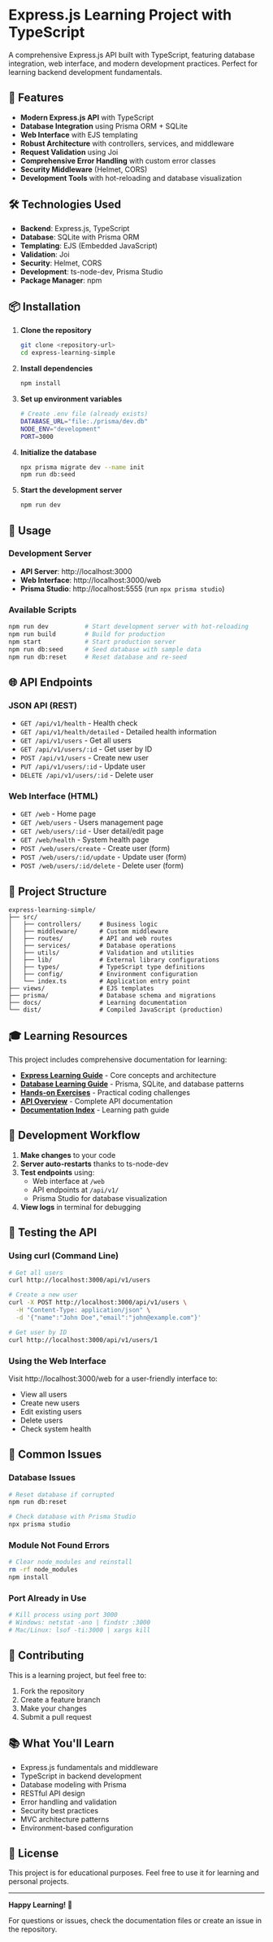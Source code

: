 # Express.js Learning Project with TypeScript

A comprehensive Express.js API built with TypeScript, featuring database integration, web interface, and modern development practices. Perfect for learning backend development fundamentals.

## 🚀 Features

- **Modern Express.js API** with TypeScript
- **Database Integration** using Prisma ORM + SQLite
- **Web Interface** with EJS templating
- **Robust Architecture** with controllers, services, and middleware
- **Request Validation** using Joi
- **Comprehensive Error Handling** with custom error classes
- **Security Middleware** (Helmet, CORS)
- **Development Tools** with hot-reloading and database visualization

## 🛠️ Technologies Used

- **Backend**: Express.js, TypeScript
- **Database**: SQLite with Prisma ORM
- **Templating**: EJS (Embedded JavaScript)
- **Validation**: Joi
- **Security**: Helmet, CORS
- **Development**: ts-node-dev, Prisma Studio
- **Package Manager**: npm

## 📦 Installation

1. **Clone the repository**

   ```bash
   git clone <repository-url>
   cd express-learning-simple
   ```

2. **Install dependencies**

   ```bash
   npm install
   ```

3. **Set up environment variables**

   ```bash
   # Create .env file (already exists)
   DATABASE_URL="file:./prisma/dev.db"
   NODE_ENV="development"
   PORT=3000
   ```

4. **Initialize the database**

   ```bash
   npx prisma migrate dev --name init
   npm run db:seed
   ```

5. **Start the development server**
   ```bash
   npm run dev
   ```

## 🎯 Usage

### Development Server

- **API Server**: http://localhost:3000
- **Web Interface**: http://localhost:3000/web
- **Prisma Studio**: http://localhost:5555 (run `npx prisma studio`)

### Available Scripts

```bash
npm run dev          # Start development server with hot-reloading
npm run build        # Build for production
npm start            # Start production server
npm run db:seed      # Seed database with sample data
npm run db:reset     # Reset database and re-seed
```

## 🌐 API Endpoints

### JSON API (REST)

- `GET /api/v1/health` - Health check
- `GET /api/v1/health/detailed` - Detailed health information
- `GET /api/v1/users` - Get all users
- `GET /api/v1/users/:id` - Get user by ID
- `POST /api/v1/users` - Create new user
- `PUT /api/v1/users/:id` - Update user
- `DELETE /api/v1/users/:id` - Delete user

### Web Interface (HTML)

- `GET /web` - Home page
- `GET /web/users` - Users management page
- `GET /web/users/:id` - User detail/edit page
- `GET /web/health` - System health page
- `POST /web/users/create` - Create user (form)
- `POST /web/users/:id/update` - Update user (form)
- `POST /web/users/:id/delete` - Delete user (form)

## 📁 Project Structure

```
express-learning-simple/
├── src/
│   ├── controllers/     # Business logic
│   ├── middleware/      # Custom middleware
│   ├── routes/          # API and web routes
│   ├── services/        # Database operations
│   ├── utils/           # Validation and utilities
│   ├── lib/             # External library configurations
│   ├── types/           # TypeScript type definitions
│   ├── config/          # Environment configuration
│   └── index.ts         # Application entry point
├── views/               # EJS templates
├── prisma/              # Database schema and migrations
├── docs/                # Learning documentation
└── dist/                # Compiled JavaScript (production)
```

## 🎓 Learning Resources

This project includes comprehensive documentation for learning:

- **[Express Learning Guide](EXPRESS_LEARNING_GUIDE.md)** - Core concepts and architecture
- **[Database Learning Guide](DATABASE_LEARNING_GUIDE.md)** - Prisma, SQLite, and database patterns
- **[Hands-on Exercises](HANDS_ON_EXERCISES.md)** - Practical coding challenges
- **[API Overview](API_OVERVIEW.md)** - Complete API documentation
- **[Documentation Index](DOCUMENTATION_INDEX.md)** - Learning path guide

## 🔧 Development Workflow

1. **Make changes** to your code
2. **Server auto-restarts** thanks to ts-node-dev
3. **Test endpoints** using:
   - Web interface at `/web`
   - API endpoints at `/api/v1/`
   - Prisma Studio for database visualization
4. **View logs** in terminal for debugging

## 🧪 Testing the API

### Using curl (Command Line)

```bash
# Get all users
curl http://localhost:3000/api/v1/users

# Create a new user
curl -X POST http://localhost:3000/api/v1/users \
  -H "Content-Type: application/json" \
  -d '{"name":"John Doe","email":"john@example.com"}'

# Get user by ID
curl http://localhost:3000/api/v1/users/1
```

### Using the Web Interface

Visit http://localhost:3000/web for a user-friendly interface to:

- View all users
- Create new users
- Edit existing users
- Delete users
- Check system health

## 🐛 Common Issues

### Database Issues

```bash
# Reset database if corrupted
npm run db:reset

# Check database with Prisma Studio
npx prisma studio
```

### Module Not Found Errors

```bash
# Clear node_modules and reinstall
rm -rf node_modules
npm install
```

### Port Already in Use

```bash
# Kill process using port 3000
# Windows: netstat -ano | findstr :3000
# Mac/Linux: lsof -ti:3000 | xargs kill
```

## 🤝 Contributing

This is a learning project, but feel free to:

1. Fork the repository
2. Create a feature branch
3. Make your changes
4. Submit a pull request

## 📚 What You'll Learn

- Express.js fundamentals and middleware
- TypeScript in backend development
- Database modeling with Prisma
- RESTful API design
- Error handling and validation
- Security best practices
- MVC architecture patterns
- Environment-based configuration

## 📄 License

This project is for educational purposes. Feel free to use it for learning and personal projects.

---

**Happy Learning! 🎉**

For questions or issues, check the documentation files or create an issue in the repository.
